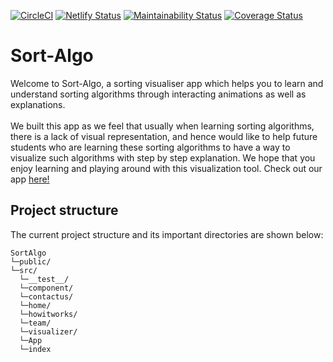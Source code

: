 [![CircleCI](https://circleci.com/gh/December-software-project/sort-algo/tree/main.svg?style=shield)](https://circleci.com/gh/December-software-project/sort-algo/tree/main)
[![Netlify Status](https://api.netlify.com/api/v1/badges/2364c0d1-0366-4601-8ce0-1ac2084a5020/deploy-status)](https://app.netlify.com/sites/algosort/deploys)
[![Maintainability Status](https://api.codeclimate.com/v1/badges/b7464f445c1a7f5de797/maintainability)](https://codeclimate.com/github/December-software-project/sort-algo/maintainability)
[![Coverage Status](https://api.codeclimate.com/v1/badges/b7464f445c1a7f5de797/test_coverage)](https://codeclimate.com/github/December-software-project/sort-algo/test_coverage)

# Sort-Algo

Welcome to Sort-Algo, a sorting visualiser app which helps you to learn and understand sorting algorithms through interacting animations as well as explanations. <br />
<br />
We built this app as we feel that usually when learning sorting algorithms, there is a lack of visual representation, and hence would like to help future students who are learning these sorting algorithms to have a way to visualize such algorithms with step by step explanation. We hope that you enjoy learning and playing around with this visualization tool.
Check out our app [here!](https://algosort.netlify.app/)

## Project structure
The current project structure and its important directories are shown below:

```
SortAlgo
└─public/
└─src/
  └─__test__/
  └─component/
  └─contactus/
  └─home/
  └─howitworks/
  └─team/
  └─visualizer/
  └─App
  └─index
```
